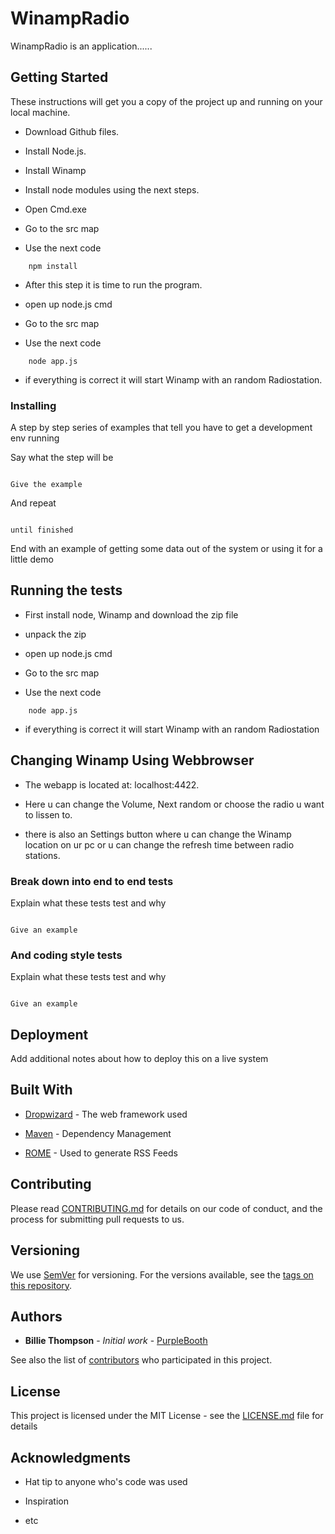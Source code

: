 # WinampRadio

WinampRadio is an application......



## Getting Started

These instructions will get you a copy of the project up and running on your local machine. 

* Download Github files.

* Install Node.js.

* Install Winamp

* Install node modules using the next steps.
  
* Open Cmd.exe
  
* Go to the src map
  
* Use the next code

```
	npm install
```

* After this step it is time to run the program.

* open up node.js cmd

* Go to the src map

* Use the next code
```
	node app.js
```
* if everything is correct it will start Winamp with an random Radiostation.


### Installing


A step by step series of examples that tell you have to get a development env running



Say what the step will be



```

Give the example

```


And repeat


```

until finished

```


End with an example of getting some data out of the system or using it for a little demo



## Running the tests

* First install node, Winamp and download the zip file

* unpack the zip

* open up node.js cmd

* Go to the src map

* Use the next code
```
	node app.js
```
* if everything is correct it will start Winamp with an random Radiostation

## Changing Winamp Using Webbrowser

* The webapp is located at: localhost:4422.

* Here u can change the Volume, Next random or choose the radio u want to lissen to.

* there is also an Settings button where u can change the Winamp location on ur pc or u can change the refresh time between radio stations.



### Break down into end to end tests

Explain what these tests test and why


```

Give an example

```


### And coding style tests

Explain what these tests test and why


```

Give an example

```


## Deployment



Add additional notes about how to deploy this on a live system



## Built With



* [Dropwizard](http://www.dropwizard.io/1.0.2/docs/) - The web framework used

* [Maven](https://maven.apache.org/) - Dependency Management

* [ROME](https://rometools.github.io/rome/) - Used to generate RSS Feeds



## Contributing



Please read [CONTRIBUTING.md](https://gist.github.com/PurpleBooth/b24679402957c63ec426) for details on our code of conduct, and the process for submitting pull requests to us.



## Versioning



We use [SemVer](http://semver.org/) for versioning. For the versions available, see the [tags on this repository](https://github.com/your/project/tags). 



## Authors



* **Billie Thompson** - *Initial work* - [PurpleBooth](https://github.com/PurpleBooth)

See also the list of [contributors](https://github.com/your/project/contributors) who participated in this project.



## License

This project is licensed under the MIT License - see the [LICENSE.md](LICENSE.md) file for details

## Acknowledgments



* Hat tip to anyone who's code was used

* Inspiration

* etc
